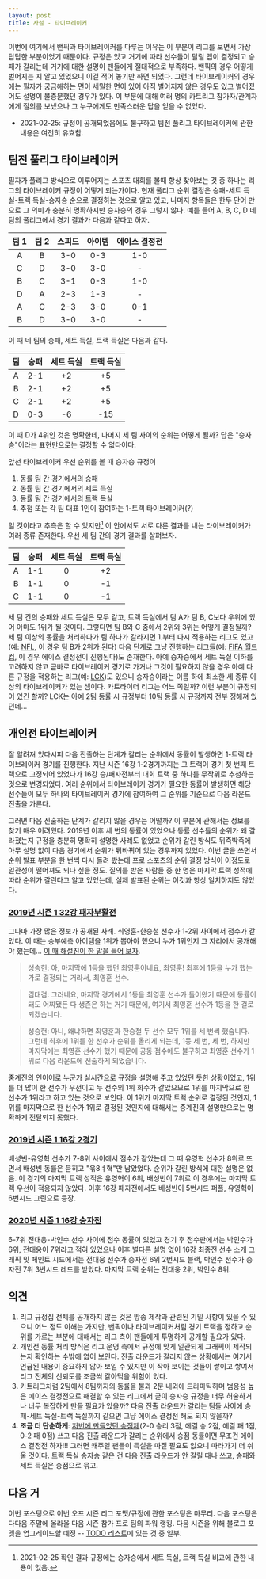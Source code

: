```yaml
---
layout: post
title: 사설 - 타이브레이커
---
```


이번에 여기에서 밴픽과 타이브레이커를 다루는 이유는 이 부분이 리그를 보면서 가장 답답한 부분이었기 때문이다. 
규정은 있고 거기에 따라 선수들이 달릴 맵이 결정되고 승패가 갈리는데 거기에 대한 설명이 팬들에게 절대적으로 부족하다. 
밴픽의 경우 어떻게 벌어지는 지 알고 있었으니 이걸 적어 놓기만 하면 되었다.
그런데 타이브레이커의 경우에는 필자가 궁금해하는 면이 세밀한 면이 있어 아직 벌어지지 않은 경우도 있고 벌어졌어도 설명이 불충분했던 경우가 있다. 
이 부분에 대해 여러 명의 카트리그 참가자/관계자에게 질의를 보냈으나 그 누구에게도 만족스러운 답을 얻을 수 없었다.

* 2021-02-25: 규정이 공개되었음에도 불구하고 팀전 풀리그 타이브레이커에 관한 내용은 여전히 유효함.


## 팀전 풀리그 타이브레이커

필자가 풀리그 방식으로 이루어지는 스포츠 대회를 볼때 항상 찾아보는 것 중 하나는 리그의 타이브레이커 규정이 어떻게 되는가이다. 
현재 풀리그 순위 결정은 승패-세트 득실-트랙 득실-승자승 순으로 결정하는 것으로 알고 있고, 나머지 항목들은 한두 단어 만으로 그 의미가 충분히 명확하지만 승자승의 경우 그렇지 않다.
예를 들어 A, B, C, D 네 팀의 풀리그에서 경기 결과가 다음과 같다고 하자.

| 팀 1 | 팀 2 | 스피드 | 아이템 | 에이스 결정전 |
|:---:|:---:|:---:|:---:|:---:|
| A | B | 3-0 | 0-3 | 1-0 |
| C | D | 3-0 | 3-0 | - |
| B | C | 3-1 | 0-3 | 1-0 |
| D | A | 2-3 | 1-3 | - |
| A | C | 2-3 | 3-0 | 0-1 | 
| B | D | 3-0 | 3-0 | - |

이 때 네 팀의 승패, 세트 득실, 트랙 득실은 다음과 같다.

| 팀 | 승패 | 세트 득실 | 트랙 득실 |
|:---:|:---:|:---:|:---:|
| A | 2-1 | +2 | +5 |
| B | 2-1 | +2 | +5 |
| C | 2-1 | +2 | +5 |
| D | 0-3 | -6 | -15 |

이 때 D가 4위인 것은 명확한데, 나머지 세 팀 사이의 순위는 어떻게 될까? 답은 "승자승"이라는 표현만으로는 결정할 수 없다이다. 

앞선 타이브레이커 우선 순위를 볼 때 승자승 규정이

1. 동률 팀 간 경기에서의 승패
2. 동률 팀 간 경기에서의 세트 득실
3. 동률 팀 간 경기에서의 트랙 득실 
4. 추첨 또는 각 팀 대표 1인이 참여하는 1-트랙 타이브레이커(?)

일 것이라고 추측은 할 수 있지만[^1] 이 안에서도 서로 다른 결과를 내는 타이브레이커가 여러 종류 존재한다. 우선 세 팀 간의 경기 결과를 살펴보자.

| 팀 | 승패 | 세트 득실 | 트랙 득실 |
|:---:|:---:|:---:|:---:|
| A | 1-1 | 0 | +2 |
| B | 1-1 | 0 | -1 |
| C | 1-1 | 0 | -1 |

세 팀 간의 승패와 세트 득실은 모두 같고, 트랙 득실에서 팀 A가 팀 B, C보다 우위에 있어 아마도 1위가 될 것이다. 그렇다면 팀 B와 C 중에서 2위와 3위는 어떻게 결정될까? 
세 팀 이상의 동률을 처리하다가 팀 하나가 갈라지면 1.부터 다시 적용하는 리그도 있고(예: [NFL](https://operations.nfl.com/the-rules/nfl-tiebreaking-procedures/), 이 경우 팀 B가 2위가 된다) 다음 단계로 그냥 진행하는 리그들(예: [FIFA 월드컵](https://www.fifa.com/worldcup/news/tie-breakers-for-russia-2018-groups), 이 경우 에이스 결정전이 진행된다)도 존재한다.
아예 승자승에서 세트 득실 이하를 고려하지 않고 곧바로 타이브레이커 경기로 가거나 그것이 필요하지 않을 경우 아예 다른 규정을 적용하는 리그(예: [LCK](http://static.leagueoflegends.co.kr/esports/files/%EB%A6%AC%EA%B7%B8%20%EC%98%A4%EB%B8%8C%20%EB%A0%88%EC%A0%84%EB%93%9C%20%EC%B1%94%ED%94%BC%EC%96%B8%EC%8A%A4%20%EC%BD%94%EB%A6%AC%EC%95%84%202019_%EA%B3%B5%EC%8B%9D%20%EA%B7%9C%EC%A0%95%EC%A7%91_(Final).pdf))도 있으니 승자승이라는 이름 하에 최소한 세 종류 이상의 타이브레이커가 있는 셈이다. 
카트라이더 리그는 어느 쪽일까? 이런 부분이 규정되어 있긴 할까? LCK는 아예 2팀 동률 시 규정부터 10팀 동률 시 규정까지 전부 정해져 있던데...

[^1]: 2021-02-25 확인 결과 규정에는 승자승에서 세트 득실, 트랙 득실 비교에 관한 내용이 없음.

## 개인전 타이브레이커

잘 알려져 있다시피 다음 진출하는 단계가 갈리는 순위에서 동률이 발생하면 1-트랙 타이브레이커 경기를 진행한다. 
지난 시즌 16강 1-2경기까지는 그 트랙이 경기 첫 번째 트랙으로 고정되어 있었다가 16강 승/패자전부터 대회 트랙 중 하나를 무작위로 추첨하는 것으로 변경되었다.
여러 순위에서 타이브레이커 경기가 필요한 동률이 발생하면 해당 선수들이 모두 하나의 타이브레이커 경기에 참여하여 그 순위를 기준으로 다음 라운드 진출을 가른다. 

그러면 다음 진출하는 단계가 갈리지 않을 경우는 어떨까? 이 부분에 관해서는 정보를 찾기 매우 어려웠다. 2019년 이후 세 번의 동률이 있었으나 동률 선수들의 순위가 왜 갈라졌는지 규정을 충분히 명확히 설명한 사례도 없었고 순위가 갈린 방식도 뒤죽박죽에  아무 설명 없이 다음 경기에서 순위가 뒤바뀌어 있는 경우까지 있었다.
이번 글을 쓰면서 순위 발표 부분을 한 번씩 다시 돌려 봤는데 프로 스포츠의 순위 결정 방식이 이정도로 일관성이 떨어져도 되나 싶을 정도. 질의를 받은 사람들 중 한 명은 마지막 트랙 성적에 따라 순위가 갈린다고 알고 있었는데, 실제 발표된 순위는 이것과 항상 일치하지도 않았다.

###  [2019년 시즌 1 32강 패자부활전](https://kartranking.github.io/s2019-1-2-1/)

그나마 가장 많은 정보가 공개된 사례. 최영훈-한승철 선수가 1-2위 사이에서 점수가 같았다. 이 때는 승부예측 아이템을 1위가 뽑아야 했으니 누가 1위인지 그 자리에서 공개해야 했는데... [이 때 해설진이 한 말을 들어 보자](https://youtu.be/eJXWKXaw81g?t=2165).

> 성승헌: 아, 마지막에 1등을 했던 최영훈이네요, 최영훈! 최후에 1등을 누가 했는가로 결정되는 거라서, 최영훈 선수. 

> 김대겸: 그러네요, 마지막 경기에서 1등을 최영훈 선수가 들어왔기 때문에 동률이 돼도 어찌됐든 다 생존은 하는 거기 때문에, 여기서 최영훈 선수가 1등을 한 걸로 되겠습니다.

> 성승헌: 아니, 왜냐하면 최영훈과 한승철 두 선수 모두 1위를 세 번씩 했습니다. 그런데 최후에 1위를 한 선수가 순위를 올리게 되는데, 1등 세 번, 세 번, 하지만 마지막에는 최영훈 선수가 했기 때문에 공동 점수에도 불구하고 최영훈 선수가 1위로 다음 라운드에 진출하게 되었습니다.

중계진의 인이어로 누군가 실시간으로 규정을 설명해 주고 있었던 듯한 상황이었고, 1위를 더 많이 한 선수가 우선이고 두 선수의 1위 회수가 같았으므로 1위를 마지막으로 한 선수가 1위라고 하고 있는 것으로 보인다.
이 1위가 마지막 트랙 순위로 결정된 것인지, 1위를 마지막으로 한 선수가 1위로 결정된 것인지에 대해서는 중계진의 설명만으로는 명확하게 전달되지 못했다. 

### [2019년 시즌 1 16강 2경기](https://kartranking.github.io/s2019-1-3-2/)

배성빈-유영혁 선수가 7-8위 사이에서 점수가 같았는데 그 때 유영혁 선수가 8위로 뜨면서 배성빈 동률은 묻히고 "윾8ㅕ혁"만 남았었다. 순위가 갈린 방식에 대한 설명은 없음. 
이 경기의 마지막 트랙 성적은 유영혁이 6위, 배성빈이 7위로 이 경우에는 마지막 트랙 우선이 적용되지 않았다.
이후 16강 패자전에서도 배성빈이 5번시드 퍼플, 유영혁이 6번시드 그린으로 등장.

### [2020년 시즌 1 16강 승자전](https://kartranking.github.io/s2020-1-4-1/)

6-7위 전대웅-박인수 선수 사이에 점수 동률이 있었고 경기 후 점수판에서는 박인수가 6위, 전대웅이 7위라고 적혀 있었으나 이후 별다른 설명 없이 16강 최종전 선수 소개 그래픽 및 페인트 시드에서는 전대웅 선수가 승자전 6위 2번시드 블랙, 박인수 선수가 승자전 7위 3번시드 레드를 받았다.
마지막 트랙 순위는 전대웅 2위, 박인수 8위. 


## 의견

1. 리그 규정집 전체를 공개하지 않는 것은 방송 제작과 관련된 기밀 사항이 있을 수 있으니 어느 정도 이해는 가지만, 밴픽이나 타이브레이커처럼 경기 트랙을 정하고 순위를 가르는 부분에 대해서는 리그 측이 팬들에게 투명하게 공개할 필요가 있다.
2. 개인전 동률 처리 방식은 리그 운영 측에서 규정에 맞게 일관되게 그래픽이 제작되는지 확인하는 수밖에 없어 보인다. 진출 라운드가 갈리지 않는 상황에서는 여기서 언급된 내용이 중요하지 않아 보일 수 있지만 이 작아 보이는 것들이 쌓이고 쌓여서 리그 전체의 신뢰도를 조금씩 갉아먹을 위험이 있다.
3. 카트리그처럼 2팀에서 8팀까지의 동률을 불과 2분 내외에 드라마틱하며 범용성 높은 에이스 결정전으로 해결할 수 있는 리그에서 굳이 승자승 규정을 너무 허술하거나 너무 복잡하게 만들 필요가 있을까? 다음 진출 라운드가 갈리는 팀들 사이에 승패-세트 득실-트랙 득실까지 같으면 그냥 에이스 결정전 해도 되지 않을까?
4. __조금 더 단순하게__: [저번에 만들었던 승점제](https://kartranking.github.io/season-design-2/)(2-0 승리 3점, 에결 승 2점, 에결 패 1점, 0-2 패 0점) 쓰고 다음 진출 라운드가 갈리는 순위에서 승점 동률이면 무조건 에이스 결정전 하자!!! 그러면 캐주얼 팬들이 득실을 따질 필요도 없으니 따라가기 더 쉬울 것이다. 트랙 득실 승자승 같은 건 다음 진출 라운드가 안 갈릴 때나 쓰고, 승패와 세트 득실은 승점으로 묶고.

## 다음 거

이번 포스팅으로 이번 오프 시즌 리그 포맷/규정에 관한 포스팅은 마무리. 다음 포스팅은 다다음 주말에 올라올 다음 시즌 참가 프로 팀의 파워 랭킹. 다음 시즌을 위해 블로그 포맷을 업그레이드할 예정 -- [TODO 리스트](../TODO)에 있는 것 중 일부.
